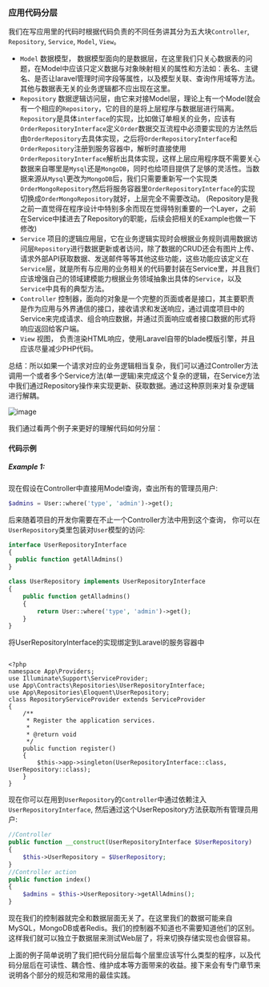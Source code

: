 ### 应用代码分层
  
我们在写应用里的代码时根据代码负责的不同任务讲其分为五大块`Controller`, `Repository`, `Service`, `Model`, `View`。

- `Model` 数据模型， 数据模型面向的是数据层，在这里我们只关心数据表的问题，在Model中应该只定义数据与对象映射相关的属性和方法如：表名、主键名、是否让laravel管理时间字段等属性，以及模型关联、查询作用域等方法。其他与数据表无关的业务逻辑都不应出现在这里。
- `Repository` 数据逻辑访问层，由它来对接Model层，理论上有一个Model就会有一个相应的`Repository`，它的目的是将上层程序与数据层进行隔离。`Repository`是具体`interface`的实现，比如做订单相关的业务，应该有`OrderRepositoryInterface`定义`Order`数据交互流程中必须要实现的方法然后由`OrderRepository`去具体实现，之后将`OrderRepositoryInterface`和`OrderRepository`注册到服务容器中，解析时直接使用`OrderRepositoryInterface`解析出具体实现，这样上层应用程序既不需要关心数据来自哪里是`Mysql`还是`MongoDB`，同时也给项目提供了足够的灵活性。当数据来源从`Mysql`更改为`MongoDB`后，我们只需要重新写一个实现类`OrderMongoRepository`然后将服务容器里`OrderRepositoryInterface`的实现切换成`OrderMongoRepository`就好，上层完全不需要改动。
(Repository是我之前一直觉得在程序设计中特别多余而现在觉得特别重要的一个Layer，之前在Service中揉进去了Repository的职能，后续会把相关的Example也做一下修改)
- `Service` 项目的逻辑应用层，它在业务逻辑实现时会根据业务规则调用数据访问层`Repository`进行数据更新或者访问，除了数据的CRUD还会有图片上传、请求外部API获取数据、发送邮件等等其他这些功能，这些功能应该定义在`Service`层，就是所有与应用的业务相关的代码要封装在Service里，并且我们应该增强自己的领域建模能力根据业务领域抽象出具体的`Service`，以及`Service`中具有的典型方法。
- `Controller` 控制器，面向的对象是一个完整的页面或者是接口，其主要职责是作为应用与外界通信的接口，接收请求和发送响应，通过调度项目中的Service来完成请求、组合响应数据，并通过页面响应或者接口数据的形式将响应返回给客户端。
- `View` 视图， 负责渲染HTML响应，使用Laravel自带的blade模版引擎，并且应该尽量减少PHP代码。

总结：所以如果一个请求对应的业务逻辑相当复杂，我们可以通过Controller方法调用一个或者多个Service方法(单一逻辑)来完成这个复杂的逻辑，在Service方法中我们通过Repository操作来实现更新、获取数据。通过这种原则来对复杂逻辑进行解耦。

![image](https://github.com/kevinyan815/laravel_best_practices_cn/blob/master/images/Service%26Repository.png)


我们通过看两个例子来更好的理解代码如何分层：

#### 代码示例 

##### Example 1:

现在假设在Controller中直接用Model查询，查出所有的管理员用户:

```php
$admins = User::where('type', 'admin')->get();
```   

后来随着项目的开发你需要在不止一个Controller方法中用到这个查询， 你可以在`UserRepository`类里包装对`User`模型的访问:

```php
interface UserRepositoryInterface
{
  public function getAllAdmins()
}

class UserRepository implements UserRepositoryInterface
{
    public function getAlladmins()
    {
        return User::where('type', 'admin')->get();
    }
}
```

将UserRepositoryInterface的实现绑定到Laravel的服务容器中
```
  
<?php
namespace App\Providers;
use Illuminate\Support\ServiceProvider;
use App\Contracts\Repositories\UserRepositoryInterface;
use App\Repositories\Eloquent\UserRepository;
class RepositoryServiceProvider extends ServiceProvider
{
    /**
     * Register the application services.
     *
     * @return void
     */
    public function register()
    {
        $this->app->singleton(UserRepositoryInterface::class, UserRepository::class);
    }
}
```

现在你可以在用到`UserRepository`的`Controller`中通过依赖注入`UserRepositoryInterface`, 然后通过这个UserRepository方法获取所有管理员用户:
   
```php
//Controller
public function __construct(UserRepositoryInterface $UserRepository)
{
    $this->UserRepository = $UserRepository;
}
//Controller action
public function index()
{
    $admins = $this->UserRepository->getAllAdmins();
}
```

现在我们的控制器就完全和数据层面无关了。在这里我们的数据可能来自MySQL，MongoDB或者Redis。我们的控制器不知道也不需要知道他们的区别。这样我们就可以独立于数据层来测试Web层了，将来切换存储实现也会很容易。
       
上面的例子简单说明了我们把代码分层后每个层里应该写什么类型的程序，以及代码分层后在可读性、耦合性、维护成本等方面带来的收益。接下来会有专门章节来说明各个部分的规范和常用的最佳实践。
